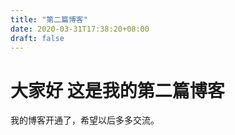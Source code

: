 ```yaml
---
title: "第二篇博客"
date: 2020-03-31T17:38:20+08:00
draft: false
---
```


# 大家好 这是我的第二篇博客

我的博客开通了，希望以后多多交流。

